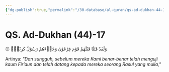 ```yaml
---
{"dg-publish":true,"permalink":"/30-database/al-quran/qs-ad-dukhan-44-17/"}
---
```



# QS. Ad-Dukhan (44)-17
۞ وَلَقَدْ فَتَنَّا قَبْلَهُمْ قَوْمَ فِرْعَوْنَ وَجَاۤءَهُمْ رَسُوْلٌ كَرِيْمٌۙ 

Artinya: *"Dan sungguh, sebelum mereka Kami benar-benar telah menguji kaum Fir’aun dan telah datang kepada mereka seorang Rasul yang mulia,"*
